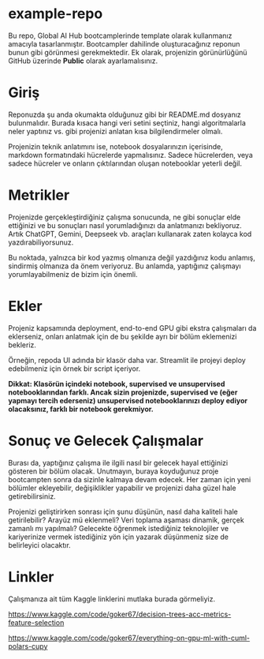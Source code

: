 # example-repo
Bu repo, Global AI Hub bootcamplerinde template olarak kullanmanız amacıyla tasarlanmıştır. Bootcampler dahilinde oluşturacağınız reponun bunun gibi görünmesi gerekmektedir. Ek olarak, projenizin görünürlüğünü GitHub üzerinde **Public** olarak ayarlamalısınız.

# Giriş

Reponuzda şu anda okumakta olduğunuz gibi bir README.md dosyanız bulunmalıdır. Burada kısaca hangi veri setini seçtiniz, hangi algoritmalarla neler yaptınız vs. gibi projenizi anlatan kısa bilgilendirmeler olmalı. 

Projenizin teknik anlatımını ise, notebook dosyalarınızın içerisinde, markdown formatındaki hücrelerde yapmalısınız. Sadece hücrelerden, veya sadece hücreler ve onların çıktılarından oluşan notebooklar yeterli değil.

# Metrikler

Projenizde gerçekleştirdiğiniz çalışma sonucunda, ne gibi sonuçlar elde ettiğinizi ve bu sonuçları nasıl yorumladığınızı da anlatmanızı bekliyoruz. Artık ChatGPT, Gemini, Deepseek vb. araçları kullanarak zaten kolayca kod yazdırabiliyorsunuz.

Bu noktada, yalnızca bir kod yazmış olmanıza değil yazdığınız kodu anlamış, sindirmiş olmanıza da önem veriyoruz. Bu anlamda, yaptığınız çalışmayı yorumlayabilmeniz de bizim için önemli. 

# Ekler

Projeniz kapsamında deployment, end-to-end GPU gibi ekstra çalışmaları da eklerseniz, onları anlatmak için de bu şekilde ayrı bir bölüm eklemenizi bekleriz.

Örneğin, repoda UI adında bir klasör daha var. Streamlit ile projeyi deploy edebilmeniz için örnek bir script içeriyor.

**Dikkat: Klasörün içindeki notebook, supervised ve unsupervised notebooklarından farklı. Ancak sizin projenizde, supervised ve (eğer yapmayı tercih ederseniz) unsupervised notebooklarınızı deploy ediyor olacaksınız, farklı bir notebook gerekmiyor.**

# Sonuç ve Gelecek Çalışmalar

Burası da, yaptığınız çalışma ile ilgili nasıl bir gelecek hayal ettiğinizi gösteren bir bölüm olacak. Unutmayın, buraya koyduğunuz proje bootcampten sonra da sizinle kalmaya devam edecek. Her zaman için yeni bölümler ekleyebilir, değişiklikler yapabilir ve projenizi daha güzel hale getirebilirsiniz. 

Projenizi geliştirirken sonrası için şunu düşünün, nasıl daha kaliteli hale getirilebilir? Arayüz mü eklenmeli? Veri toplama aşaması dinamik, gerçek zamanlı mı yapılmalı? Gelecekte öğrenmek istediğiniz teknolojiler ve kariyerinize vermek istediğiniz yön için yazarak düşünmeniz size de belirleyici olacaktır.

# Linkler

Çalışmanıza ait tüm Kaggle linklerini mutlaka burada görmeliyiz.

https://www.kaggle.com/code/goker67/decision-trees-acc-metrics-feature-selection

https://www.kaggle.com/code/goker67/everything-on-gpu-ml-with-cuml-polars-cupy
